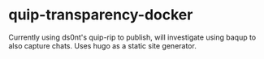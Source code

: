 # quip-transparency-docker
Currently using ds0nt's quip-rip to publish, will investigate using baqup to also capture chats.  Uses hugo as a static site generator.  
